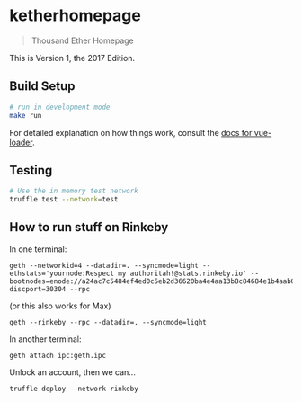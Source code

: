 # ketherhomepage

> Thousand Ether Homepage

This is Version 1, the 2017 Edition.

## Build Setup

``` bash
# run in development mode
make run
```

For detailed explanation on how things work, consult the [docs for vue-loader](http://vuejs.github.io/vue-loader).

## Testing

```bash
# Use the in memory test network
truffle test --network=test
```

## How to run stuff on Rinkeby

In one terminal:

```
geth --networkid=4 --datadir=. --syncmode=light --ethstats='yournode:Respect my authoritah!@stats.rinkeby.io' --bootnodes=enode://a24ac7c5484ef4ed0c5eb2d36620ba4e4aa13b8c84684e1b4aab0cebea2ae45cb4d375b77eab56516d34bfbd3c1a833fc51296ff084b770b94fb9028c4d25ccf@52.169.42.101:30303?discport=30304 --rpc
```

(or this also works for Max)
```
geth --rinkeby --rpc --datadir=. --syncmode=light
```

In another terminal:

```
geth attach ipc:geth.ipc
```

Unlock an account, then we can...

```
truffle deploy --network rinkeby
```
